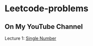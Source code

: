 # Leetcode-problems
## On My YouTube Channel

Lecture 1: [Single Number](https://youtube.com/playlist?list=PLj1Vzhlf6ygkVQZqewISe_D8SZhobmk1R&si=j715zA7MXB_aqQfV)
